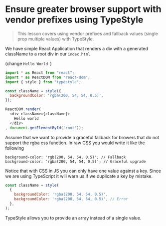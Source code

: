 # Ensure greater browser support with vendor prefixes using TypeStyle

> This lesson covers using vendor prefixes and fallback values (single prop multiple values) with TypeStyle.

We have simple React Application that renders a div with a generated className to a root div in our `index.html`

(change `Hello World `)
```js
import * as React from "react";
import * as ReactDOM from "react-dom"; 
import { style } from "typestyle";

const className = style({
  backgroundColor: 'rgba(200, 54, 54, 0.5)',
});

ReactDOM.render(
  <div className={className}>
    Hello world
  </div>
, document.getElementById('root'));
```
Assume that we want to provide a graceful fallback for browers that do not support the rgba css function. In raw CSS you would write it like the following

```
background-color: 'rgb(200, 54, 54, 0.5)'; // Fallback 
background-color: 'rgba(200, 54, 54, 0.5)'; // Graceful upgrade
```

Notice that with CSS in JS you can only have one value against a key. Since we are using TypeScript it will warn us if we duplicate a key by mistake.

```js
const className = style(
  { 
    backgroundColor: 'rgba(200, 54, 54, 0.5)',
    backgroundColor: 'rgba(200, 54, 54, 0.5)', // Error
  },
);
```
TypeStyle allows you to provide an array instead of a single value. 
